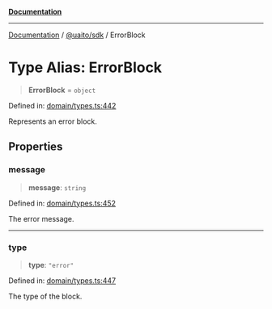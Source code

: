 [**Documentation**](../../../README.md)

***

[Documentation](../../../README.md) / [@uaito/sdk](../README.md) / ErrorBlock

# Type Alias: ErrorBlock

> **ErrorBlock** = `object`

Defined in: [domain/types.ts:442](https://github.com/elribonazo/uaito/blob/0785510d8ad92c6f9514ad770b3e81162500e4a0/packages/sdk/src/domain/types.ts#L442)

Represents an error block.

## Properties

### message

> **message**: `string`

Defined in: [domain/types.ts:452](https://github.com/elribonazo/uaito/blob/0785510d8ad92c6f9514ad770b3e81162500e4a0/packages/sdk/src/domain/types.ts#L452)

The error message.

***

### type

> **type**: `"error"`

Defined in: [domain/types.ts:447](https://github.com/elribonazo/uaito/blob/0785510d8ad92c6f9514ad770b3e81162500e4a0/packages/sdk/src/domain/types.ts#L447)

The type of the block.
